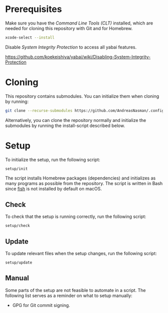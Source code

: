 # Prerequisites

Make sure you have the _Command Line Tools (CLT)_ installed, which are needed for cloning this repository with Git and for Homebrew.

```sh
xcode-select --install
```

Disable _System Integrity Protection_ to access all yabai features.

https://github.com/koekeishiya/yabai/wiki/Disabling-System-Integrity-Protection

# Cloning

This repository contains submodules. You can initialize them when cloning by running:

```sh
git clone --recurse-submodules https://github.com/AndreasNasman/.config.git
```

Alternatively, you can clone the repository normally and initialize the submodules by running the install-script described below.

# Setup

To initialize the setup, run the following script:

```sh
setup/init
```

The script installs Homebrew packages (dependencies) and initializes as many programs as possible from the repository. The script is written in Bash since [fish](https://fishshell) is not installed by default on macOS.

## Check

To check that the setup is running correctly, run the following script:

```sh
setup/check
```

## Update

To update relevant files when the setup changes, run the following script:

```sh
setup/update
```

## Manual

Some parts of the setup are not feasible to automate in a script. The following list serves as a reminder on what to setup manually:

- GPG for Git commit signing.
